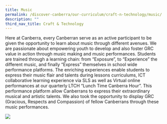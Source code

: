 ```yaml
---
title: Music
permalink: /discover-canberra/our-curriculum/craft-n-technology/music/
description: ""
third_nav_title: Craft & Technology
---
```


<p>Here at Canberra, every Canberran serve as an active participant to be given the opportunity to learn about music through different avenues. We are passionate about empowering youth to develop and also foster GRC value in action through music making and music performances. Students are trained through a learning chain: from &ldquo;Exposure&rdquo;, to &ldquo;Experience&rdquo; the different music, and finally &ldquo;Express&rdquo; themselves in school wide performance platforms. The enriching experiences enable students to express their music flair and talents during lessons curriculums, ICT collaborative learning experience via SLS as well as Virtual online performances at our quarterly LTCH &ldquo;Lunch Time Canberra Hour&rdquo;. This performance platform allow Canberrans to express their extraordinary musical and artistic talents. We also took the opportunity to display GRC (Gracious, Respects and Compassion) of fellow Canberrans through these music performances.</p>

![](/images/music1.png)
